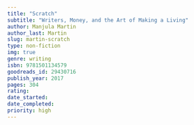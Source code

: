```yaml
---
title: "Scratch"
subtitle: "Writers, Money, and the Art of Making a Living"
author: Manjula Martin
author_last: Martin
slug: martin-scratch
type: non-fiction
img: true
genre: writing
isbn: 9781501134579
goodreads_id: 29430716
publish_year: 2017
pages: 304
rating: 
date_started:
date_completed:
priority: high
---
```

